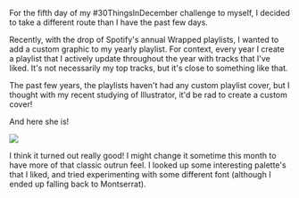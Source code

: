 For the fifth day of my #30ThingsInDecember challenge to myself, I decided to take a different route than I have the past few days. 

Recently, with the drop of Spotify's annual Wrapped playlists, I wanted to add a custom graphic to my yearly playlist. For context, every year I create a playlist that I actively update throughout the year with tracks that I've liked. It's not necessarily my top tracks, but it's close to something like that.

The past few years, the playlists haven't had any custom playlist cover, but I thought with my recent studying of Illustrator, it'd be rad to create a custom cover!

And here she is!

![](/posts/zacks_tracks-2019.png)

I think it turned out really good! I might change it sometime this month to have more of that classic outrun feel. I looked up some interesting palette's that I liked, and tried experimenting with some different font (although I ended up falling back to Montserrat).

